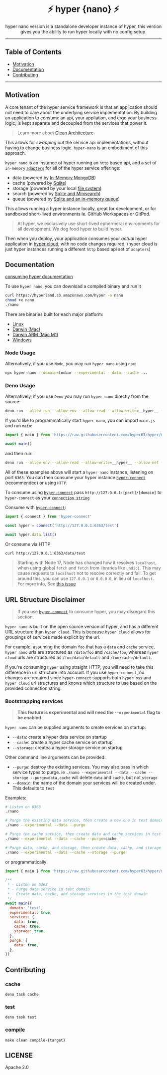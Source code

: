 <h1 align="center">⚡️ hyper {nano} ⚡️</h1>
<p align="center">
  hyper nano version is a standalone developer instance of hyper, this version gives you
  the ability to run hyper locally with no config setup.
</p>

---

## Table of Contents

- [Motivation](#motivation)
- [Documentation](#documentation)
- [Contributing](#contributing)

---

## Motivation

A core tenant of the hyper service framework is that an application should not need to care about
the underlying service implementation. By building an application to consume an api, your
appliation, and ergo your business logic, is kept separate and decoupled from the services that
power it.

> Learn more about [Clean Architecture](https://blog.hyper.io/the-perfect-application-architecture/)

This allows for _swapping out_ the service api implementations, without having to change business
logic. `hyper-nano` is an embodiment of this approach.

`hyper nano` is an instance of hyper running an `http` based api, and a set of `in-memory`
[`adapters`](https://docs.hyper.io/oss/building-your-own-adapter) for all of the hyper service
offerings:

- data (powered by [In-Memory MongoDB](https://github.com/hyper63/hyper-adapter-mongodb))
- cache (powered by [Sqlite](https://github.com/hyper63/hyper-adapter-sqlite))
- storage (powered by your local [file system](https://github.com/hyper63/hyper-adapter-fs))
- search (powered by [Sqlite and Minisearch](https://github.com/hyper63/hyper-adapter-minisearch))
- queue (powered by [Sqlite and an in-memory queue](https://github.com/hyper63/hyper-adapter-queue))

This allows running a hyper instance locally, great for development, or for sandboxed short-lived
environments ie. GitHub Workspaces or GitPod.

> At hyper, we exclusively use short-lived ephermeral environments for all development. We dog food
> hyper to build hyper.

Then when you deploy, your application consumes your _actual_ hyper application in
[hyper cloud](https://docs.hyper.io), with no code changes required; (hyper cloud is just hyper
instances running a different `http` based api set of `adapters`)

## Documentation

[consuming hyper documentation](https://docs.hyper.io)

To use `hyper nano`, you can download a compiled binary and run it

```sh
curl https://hyperland.s3.amazonaws.com/hyper -o nano
chmod +x nano
./nano
```

There are binaries built for each major platform:

- [Linux](https://hyperland.s3.amazonaws.com/hyper)
- [Darwin (Mac)](https://hyperland.s3.amazonaws.com/hyper-x86_64-apple-darwin)
- [Darwin ARM (Mac M1)](https://hyperland.s3.amazonaws.com/hyper-aarch64-apple-darwin)
- [Windows](https://hyperland.s3.amazonaws.com/hyper-x86_64-pc-windows-msvc.exe)

### Node Usage

Alternatively, if you use `Node`, you may run `hyper nano` using `npx`:

```sh
npx hyper-nano --domain=foobar --experimental --data --cache ...
```

### Deno Usage

Alternatively, if you use `Deno` you may run `hyper nano` directly from the source:

```sh
deno run --allow-run --allow-env --allow-read --allow-write=__hyper__ --allow-net --unstable --no-check=remote https://raw.githubusercontent.com/hyper63/hyper/main/images/nano/mod.js
```

If you'd like to programmatically start `hyper nano`, you can import `main.js` and run `main`:

```js
import { main } from 'https://raw.githubusercontent.com/hyper63/hyper/main/images/nano/main.js'

await main()
```

and then run:

```sh
deno run --allow-env --allow-read --allow-write=__hyper__ --allow-net --unstable --no-check=remote foo.js
```

All of these examples above will start a `hyper nano` instance, listening on port `6363`. You can
then consume your hyper instance
[`hyper-connect`](https://github.com/hyper63/hyper/tree/main/packages/connect) (recommended) or
using `HTTP`.

To consume using [`hyper-connect`](https://github.com/hyper63/hyper/tree/main/packages/connect) pass
`http://127.0.0.1:[port]/[domain]` to `hyper-connect` as your
[`connection string`](https://docs.hyper.io/app-keys#nq-connection-string)

Consume with [`hyper-connect`](https://github.com/hyper63/hyper/tree/main/packages/connect):

```js
import { connect } from 'hyper-connect'

const hyper = connect('http://127.0.0.1:6363/test')

await hyper.data.list()
```

Or consume via HTTP

```sh
curl http://127.0.0.1:6363/data/test
```

> Starting with Node 17, Node has changed how it resolves `localhost`, when using global `fetch` and
> `fetch` from libraries like `undici`. This may cause requests to `localhost` not to resolve
> correctly and fail. To get around this, you can use `127.0.0.1` or `0.0.0.0`, in lieu of
> `localhost`. For more info, See [this issue](https://github.com/nodejs/node/pull/39987)

## URL Structure Disclaimer

> If you use [`hyper-connect`](https://github.com/hyper63/hyper/tree/main/packages/connect) to
> consume hyper, you may disregard this section.

`hyper nano` is built on the open source version of hyper, and has a different URL structure than
`hyper cloud`. This is because `hyper cloud` allows for groupings of services made explicit by the
url.

For example, assuming the domain `foo` that has a `data` and `cache` service, `hyper nano` urls are
structured as `/data/foo` and `/cache/foo`, whereas `hyper cloud` urls are structured as
`/foo/data/default` and `/foo/cache/default`.

If you're consuming `hyper` using straight HTTP, you will need to take this difference in url
structure into account. If you use `hyper-connect`, no changes are required since `hyper-connect`
supports both `hyper oss` and `hyper cloud` url structures and knows which structure to use based on
the provided connection string.

### Bootstrapping services

> **This feature is experimental and will need the `--experimental` flag to be enabled**

`hyper nano` can be supplied arguments to create services on startup:

- `--data`: create a hyper data service on startup
- `--cache`: create a hyper cache service on startup
- `--storage`: createa a hyper storage service on startup

Other command line arguments can be provided:

- `--purge`: destroy the existing services. You may also pass in which service types to purge. ie
  `./nano --experimental --data --cache --storage --purge=data,cache` will delete `data` and
  `cache`, but not `storage`
- `--domain`: the name of the domain your services will be created under. This defaults to `test`

Examples:

```sh
# Listen on 6363
./nano

# Purge the existing data service, then create a new one in test domain
./nano --experimental --data --purge

# Purge the cache service, then create data and cache services in test domain
./nano --experimental --data --cache --purge=cache

# Purge data, cache, and storage, then create data, cache, and storage services in test domain
./nano --experimental --data --cache --storage --purge
```

or programmatically:

```js
import { main } from 'https://raw.githubusercontent.com/hyper63/hyper/main/images/nano/main.js'

/**
 * - Listen on 6363
 * - Purge data service in test domain
 * - Create data, cache, and storage services in the test domain
 */
await main({
  domain: 'test',
  experimental: true,
  services: {
    data: true,
    cache: true,
    storage: true,
  },
  purge: {
    data: true,
  },
})
```

## Contributing

### cache

```
deno task cache
```

### test

```
deno task test
```

### compile

```
make clean compile-{target}
```

## LICENSE

Apache 2.0
